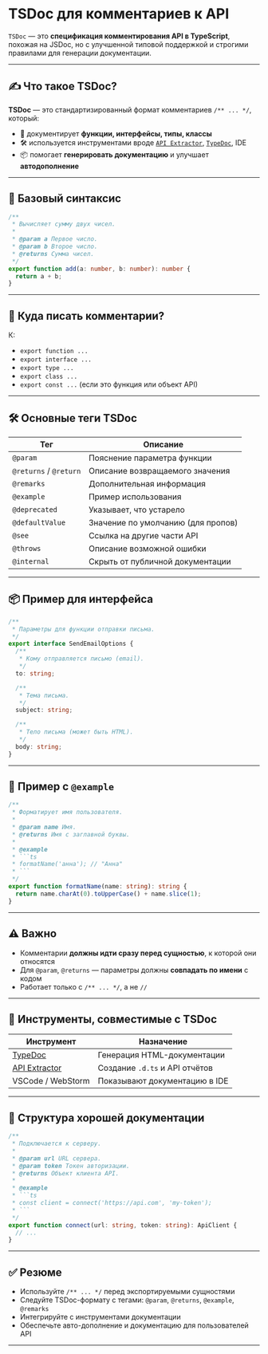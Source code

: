 # TSDoc для комментариев к API

`TSDoc` — это **спецификация комментирования API в TypeScript**, похожая на JSDoc, но с улучшенной типовой поддержкой и строгими правилами для генерации документации.

---

## ✍️ Что такое TSDoc?

**TSDoc** — это стандартизированный формат комментариев `/** ... */`, который:

* 💬 документирует **функции, интерфейсы, типы, классы**
* 🛠️ используется инструментами вроде [`API Extractor`](https://api-extractor.com/), [`TypeDoc`](https://typedoc.org/), IDE
* 📦 помогает **генерировать документацию** и улучшает **автодополнение**

---

## 📘 Базовый синтаксис

```ts
/**
 * Вычисляет сумму двух чисел.
 *
 * @param a Первое число.
 * @param b Второе число.
 * @returns Сумма чисел.
 */
export function add(a: number, b: number): number {
  return a + b;
}
```

---

## 🧠 Куда писать комментарии?

К:

* `export function ...`
* `export interface ...`
* `export type ...`
* `export class ...`
* `export const ...` (если это функция или объект API)

---

## 🛠 Основные теги TSDoc

| Тег                    | Описание                           |
| ---------------------- | ---------------------------------- |
| `@param`               | Пояснение параметра функции        |
| `@returns` / `@return` | Описание возвращаемого значения    |
| `@remarks`             | Дополнительная информация          |
| `@example`             | Пример использования               |
| `@deprecated`          | Указывает, что устарело            |
| `@defaultValue`        | Значение по умолчанию (для пропов) |
| `@see`                 | Ссылка на другие части API         |
| `@throws`              | Описание возможной ошибки          |
| `@internal`            | Скрыть от публичной документации   |

---

## 📦 Пример для интерфейса

```ts
/**
 * Параметры для функции отправки письма.
 */
export interface SendEmailOptions {
  /**
   * Кому отправляется письмо (email).
   */
  to: string;

  /**
   * Тема письма.
   */
  subject: string;

  /**
   * Тело письма (может быть HTML).
   */
  body: string;
}
```

---

## 🧪 Пример с `@example`

````ts
/**
 * Форматирует имя пользователя.
 *
 * @param name Имя.
 * @returns Имя с заглавной буквы.
 *
 * @example
 * ```ts
 * formatName('анна'); // "Анна"
 * ```
 */
export function formatName(name: string): string {
  return name.charAt(0).toUpperCase() + name.slice(1);
}
````

---

## ⚠️ Важно

* Комментарии **должны идти сразу перед сущностью**, к которой они относятся
* Для `@param`, `@returns` — параметры должны **совпадать по имени** с кодом
* Работает только с `/** ... */`, а не `//`

---

## 🔧 Инструменты, совместимые с TSDoc

| Инструмент                                  | Назначение                     |
| ------------------------------------------- | ------------------------------ |
| [TypeDoc](https://typedoc.org/)             | Генерация HTML-документации    |
| [API Extractor](https://api-extractor.com/) | Создание `.d.ts` и API отчётов |
| VSCode / WebStorm                           | Показывают документацию в IDE  |

---

## 📁 Структура хорошей документации

````ts
/**
 * Подключается к серверу.
 *
 * @param url URL сервера.
 * @param token Токен авторизации.
 * @returns Объект клиента API.
 *
 * @example
 * ```ts
 * const client = connect('https://api.com', 'my-token');
 * ```
 */
export function connect(url: string, token: string): ApiClient {
  // ...
}
````

---

## ✅ Резюме

* Используйте `/** ... */` перед экспортируемыми сущностями
* Следуйте TSDoc-формату с тегами: `@param`, `@returns`, `@example`, `@remarks`
* Интегрируйте с инструментами документации
* Обеспечьте авто-дополнение и документацию для пользователей API

---
